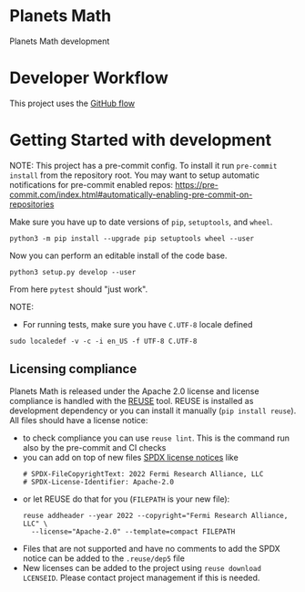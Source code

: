 <!--
SPDX-FileCopyrightText: 2017 Fermi Research Alliance, LLC
SPDX-License-Identifier: Apache-2.0
-->

# Planets Math

Planets Math development

# Developer Workflow

This project uses the [GitHub flow](https://docs.github.com/en/get-started/quickstart/github-flow)

# Getting Started with development

NOTE: This project has a pre-commit config.
To install it run `pre-commit install` from the repository root.
You may want to setup automatic notifications for pre-commit enabled
repos: https://pre-commit.com/index.html#automatically-enabling-pre-commit-on-repositories

Make sure you have up to date versions of `pip`, `setuptools`, and `wheel`.

`python3 -m pip install --upgrade pip setuptools wheel --user`

Now you can perform an editable install of the code base.

`python3 setup.py develop --user`

From here `pytest` should "just work".

NOTE:

- For running tests, make sure you have `C.UTF-8` locale defined

```shell
sudo localedef -v -c -i en_US -f UTF-8 C.UTF-8
```

## Licensing compliance

Planets Math is released under the Apache 2.0 license and license compliance is
handled with the [REUSE](http://reuse.software/) tool.
REUSE is installed as development dependency or you can install it manually
(`pip install reuse`). All files should have a license notice:

- to check compliance you can use `reuse lint`. This is the command run also by the pre-commit and CI checks
- you can add on top of new files [SPDX license notices](https://spdx.org/licenses/) like
  ```
  # SPDX-FileCopyrightText: 2022 Fermi Research Alliance, LLC
  # SPDX-License-Identifier: Apache-2.0
  ```
- or let REUSE do that for you (`FILEPATH` is your new file):
  ```
  reuse addheader --year 2022 --copyright="Fermi Research Alliance, LLC" \
    --license="Apache-2.0" --template=compact FILEPATH
  ```
- Files that are not supported and have no comments to add the SPDX notice
  can be added to the `.reuse/dep5` file
- New licenses can be added to the project using `reuse download LCENSEID`. Please
  contact project management if this is needed.

